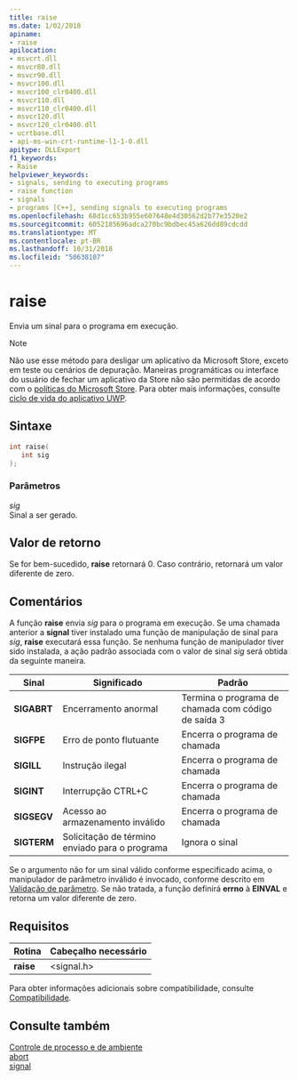 ```yaml
---
title: raise
ms.date: 1/02/2018
apiname:
- raise
apilocation:
- msvcrt.dll
- msvcr80.dll
- msvcr90.dll
- msvcr100.dll
- msvcr100_clr0400.dll
- msvcr110.dll
- msvcr110_clr0400.dll
- msvcr120.dll
- msvcr120_clr0400.dll
- ucrtbase.dll
- api-ms-win-crt-runtime-l1-1-0.dll
apitype: DLLExport
f1_keywords:
- Raise
helpviewer_keywords:
- signals, sending to executing programs
- raise function
- signals
- programs [C++], sending signals to executing programs
ms.openlocfilehash: 68d1cc653b955e607648e4d30562d2b77e3520e2
ms.sourcegitcommit: 6052185696adca270bc9bdbec45a626dd89cdcdd
ms.translationtype: MT
ms.contentlocale: pt-BR
ms.lasthandoff: 10/31/2018
ms.locfileid: "50638107"
---
```

# <a name="raise"></a>raise

Envia um sinal para o programa em execução.

> [!NOTE]
> Não use esse método para desligar um aplicativo da Microsoft Store, exceto em teste ou cenários de depuração. Maneiras programáticas ou interface do usuário de fechar um aplicativo da Store não são permitidas de acordo com o [políticas do Microsoft Store](/legal/windows/agreements/store-policies). Para obter mais informações, consulte [ciclo de vida do aplicativo UWP](/windows/uwp/launch-resume/app-lifecycle).

## <a name="syntax"></a>Sintaxe

```C
int raise(
   int sig
);
```

### <a name="parameters"></a>Parâmetros

*sig*<br/>
Sinal a ser gerado.

## <a name="return-value"></a>Valor de retorno

Se for bem-sucedido, **raise** retornará 0. Caso contrário, retornará um valor diferente de zero.

## <a name="remarks"></a>Comentários

A função **raise** envia *sig* para o programa em execução. Se uma chamada anterior a **signal** tiver instalado uma função de manipulação de sinal para *sig*, **raise** executará essa função. Se nenhuma função de manipulador tiver sido instalada, a ação padrão associada com o valor de sinal *sig* será obtida da seguinte maneira.

|Sinal|Significado|Padrão|
|------------|-------------|-------------|
|**SIGABRT**|Encerramento anormal|Termina o programa de chamada com código de saída 3|
|**SIGFPE**|Erro de ponto flutuante|Encerra o programa de chamada|
|**SIGILL**|Instrução ilegal|Encerra o programa de chamada|
|**SIGINT**|Interrupção CTRL+C|Encerra o programa de chamada|
|**SIGSEGV**|Acesso ao armazenamento inválido|Encerra o programa de chamada|
|**SIGTERM**|Solicitação de término enviado para o programa|Ignora o sinal|

Se o argumento não for um sinal válido conforme especificado acima, o manipulador de parâmetro inválido é invocado, conforme descrito em [Validação de parâmetro](../../c-runtime-library/parameter-validation.md). Se não tratada, a função definirá **errno** à **EINVAL** e retorna um valor diferente de zero.

## <a name="requirements"></a>Requisitos

|Rotina|Cabeçalho necessário|
|-------------|---------------------|
|**raise**|\<signal.h>|

Para obter informações adicionais sobre compatibilidade, consulte [Compatibilidade](../../c-runtime-library/compatibility.md).

## <a name="see-also"></a>Consulte também

[Controle de processo e de ambiente](../../c-runtime-library/process-and-environment-control.md)<br/>
[abort](abort.md)<br/>
[signal](signal.md)<br/>
